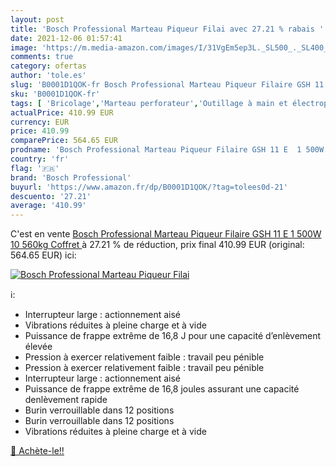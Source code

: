 ```yaml
---
layout: post
title: 'Bosch Professional Marteau Piqueur Filai avec 27.21 % rabais '
date: 2021-12-06 01:57:41
image: 'https://m.media-amazon.com/images/I/31VgEm5ep3L._SL500_._SL400_.jpg'
comments: true
category: ofertas
author: 'tole.es'
slug: 'B0001D1QOK-fr Bosch Professional Marteau Piqueur Filaire GSH 11 E 1 500W...'
sku: 'B0001D1QOK-fr'
tags: [ 'Bricolage','Marteau perforateur','Outillage à main et électroportatif','Outillage électroportatif','Perceuses','bosch professional', ]
actualPrice: 410.99 EUR
currency: EUR
price: 410.99
comparePrice: 564.65 EUR
prodname: 'Bosch Professional Marteau Piqueur Filaire GSH 11 E  1 500W  10 560kg  Coffret '
country: 'fr'
flag: '🇫🇷'
brand: 'Bosch Professional'
buyurl: 'https://www.amazon.fr/dp/B0001D1QOK/?tag=tolees0d-21'
descuento: '27.21'
average: '410.99'
---
```


C'est en vente [Bosch Professional Marteau Piqueur Filaire GSH 11 E  1 500W  10 560kg  Coffret ](https://www.amazon.fr/dp/B0001D1QOK/?tag=tolees0d-21)  à  27.21 % de réduction, prix final  410.99 EUR (original: 564.65 EUR) ici:

[![Bosch Professional Marteau Piqueur Filai](https://m.media-amazon.com/images/I/31VgEm5ep3L._SL500_._SL400_.jpg)](https://www.amazon.fr/dp/B0001D1QOK/?tag=tolees0d-21)

ℹ️:

- Interrupteur large : actionnement aisé
- Vibrations réduites à pleine charge et à vide
- Puissance de frappe extrême de 16,8 J pour une capacité d’enlèvement élevée
- Pression à exercer relativement faible : travail peu pénible
- Pression à exercer relativement faible : travail peu pénible
- Interrupteur large : actionnement aisé
- Puissance de frappe extrême de 16,8 joules assurant une capacité denlèvement rapide
- Burin verrouillable dans 12 positions
- Burin verrouillable dans 12 positions
- Vibrations réduites à pleine charge et à vide

[🛒 Achète-le!!](https://www.amazon.fr/dp/B0001D1QOK/?tag=tolees0d-21)
